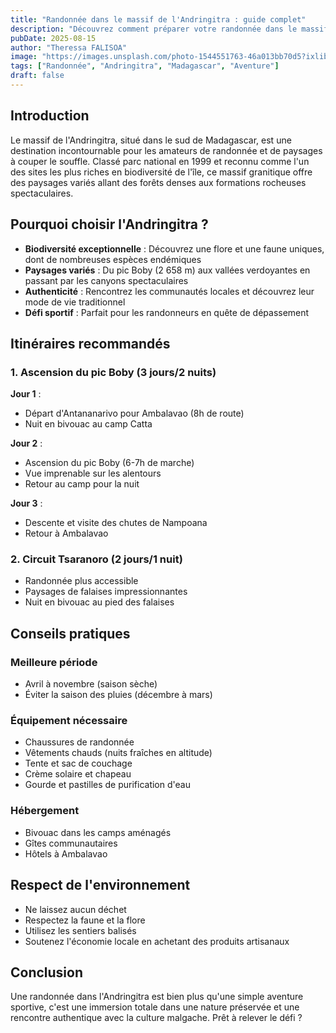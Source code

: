 ```yaml
---
title: "Randonnée dans le massif de l'Andringitra : guide complet"
description: "Découvrez comment préparer votre randonnée dans le massif de l'Andringitra, l'un des plus beaux sites naturels de Madagascar, avec nos conseils pratiques et itinéraires."
pubDate: 2025-08-15
author: "Theressa FALISOA"
image: "https://images.unsplash.com/photo-1544551763-46a013bb70d5?ixlib=rb-4.0.3&auto=format&fit=crop&w=1200&q=80"
tags: ["Randonnée", "Andringitra", "Madagascar", "Aventure"]
draft: false
---
```


## Introduction

Le massif de l'Andringitra, situé dans le sud de Madagascar, est une destination incontournable pour les amateurs de randonnée et de paysages à couper le souffle. Classé parc national en 1999 et reconnu comme l'un des sites les plus riches en biodiversité de l'île, ce massif granitique offre des paysages variés allant des forêts denses aux formations rocheuses spectaculaires.

## Pourquoi choisir l'Andringitra ?

- **Biodiversité exceptionnelle** : Découvrez une flore et une faune uniques, dont de nombreuses espèces endémiques
- **Paysages variés** : Du pic Boby (2 658 m) aux vallées verdoyantes en passant par les canyons spectaculaires
- **Authenticité** : Rencontrez les communautés locales et découvrez leur mode de vie traditionnel
- **Défi sportif** : Parfait pour les randonneurs en quête de dépassement

## Itinéraires recommandés

### 1. Ascension du pic Boby (3 jours/2 nuits)

**Jour 1** : 
- Départ d'Antananarivo pour Ambalavao (8h de route)
- Nuit en bivouac au camp Catta

**Jour 2** :
- Ascension du pic Boby (6-7h de marche)
- Vue imprenable sur les alentours
- Retour au camp pour la nuit

**Jour 3** :
- Descente et visite des chutes de Nampoana
- Retour à Ambalavao

### 2. Circuit Tsaranoro (2 jours/1 nuit)

- Randonnée plus accessible
- Paysages de falaises impressionnantes
- Nuit en bivouac au pied des falaises

## Conseils pratiques

### Meilleure période
- Avril à novembre (saison sèche)
- Éviter la saison des pluies (décembre à mars)

### Équipement nécessaire
- Chaussures de randonnée
- Vêtements chauds (nuits fraîches en altitude)
- Tente et sac de couchage
- Crème solaire et chapeau
- Gourde et pastilles de purification d'eau

### Hébergement
- Bivouac dans les camps aménagés
- Gîtes communautaires
- Hôtels à Ambalavao

## Respect de l'environnement

- Ne laissez aucun déchet
- Respectez la faune et la flore
- Utilisez les sentiers balisés
- Soutenez l'économie locale en achetant des produits artisanaux

## Conclusion

Une randonnée dans l'Andringitra est bien plus qu'une simple aventure sportive, c'est une immersion totale dans une nature préservée et une rencontre authentique avec la culture malgache. Prêt à relever le défi ?
